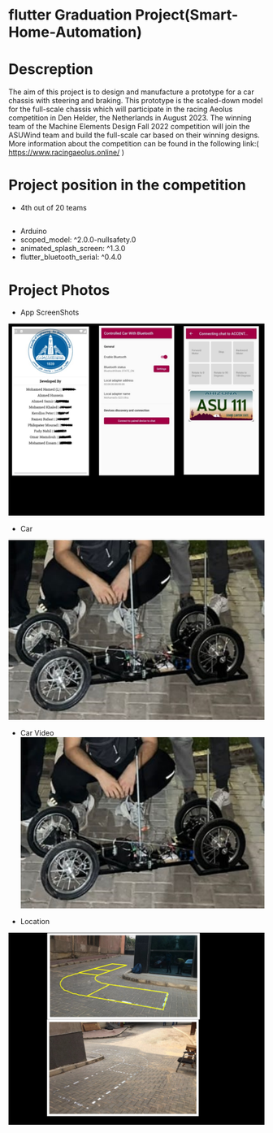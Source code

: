 # flutter Graduation Project(Smart-Home-Automation)

# Descreption

The aim of this project is to design and manufacture a prototype for a car chassis with steering and braking. This prototype is the scaled-down model for the full-scale chassis which will participate in the racing Aeolus competition in Den Helder, the Netherlands in August 2023. The winning team of the Machine Elements Design Fall 2022 competition will join the ASUWind team and build the full-scale car based on their winning designs. More information about the competition can be found in the following link:( https://www.racingaeolus.online/ ) 

# Project position in the competition
- 4th out of 20 teams

##
- Arduino
- scoped_model: ^2.0.0-nullsafety.0
- animated_splash_screen: ^1.3.0
- flutter_bluetooth_serial: ^0.4.0


# Project Photos
- App ScreenShots

![ScreenShots](AppScreenShots/appphotoscollection.jpg)

- Car

![Car](AppScreenShots/Car.png)

- Car Video
[![Car Video](AppScreenShots/Car.png)](AppScreenShots/carvideo.mp4)


- Location

![Location](AppScreenShots/Locationcollection.jpg)

